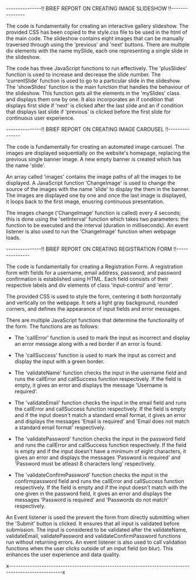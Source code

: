 

---------------!! BRIEF REPORT ON CREATING IMAGE SLIDESHOW !!---------------


The code is fundamentally for creating an interactive gallery slideshow. The provided CSS has been copied to the style.css file to be used in the html of the main code. The slideshow contains eight images that can be manually traversed through using the 'previous' and 'next' buttons. There are multiple div elements with the name mySlide, each one representing a single slide in the slideshow. 

The code has three JavaScript functions to run effectively. The 'plusSlides' function is used to increase and decrease the slide number. The 'currentSlide' function is used to go to a particular slide in the slideshow. The 'showSlides' function is the main function that handles the behaviour of the slideshow. This function gets all the elements in the 'mySlides' class and displays them one by one. It also incorporates an if condition that displays first slide if 'next' is clicked after the last slide and an if condition that displays last slide if 'previous' is clicked before the first slide for continuous user experience.


---------------!! BRIEF REPORT ON CREATING IMAGE CAROUSEL !!---------------


The code is fundamentally for creating an automated image carousel. The images are displayed sequentially on the website's homepage, replacing the previous single banner image. A new empty banner is created which has the name 'slide'. 

An array called 'images' contains the image paths of all the images to be displayed. A JavaScript function 'ChangeImage' is used to change the source of the images with the name 'slide' to display the them in the banner. The images are displayed one by one and once the last image is displayed, it loops back to the first image, enusring continuous presentation.

The images change ('ChangeImage' function is called) every 4 seconds; this is done using the 'setInterval' function which takes two parameters: the function to be executed and the interval (duration in milliseconds). An event listener is also used to run the 'ChangeImage' function when webpage loads.


---------------!! BRIEF REPORT ON CREATING REGISTRATION FORM !!---------------


The code is fundamentally for creating a Registration Form. A registration form with fields for a username, email address, password, and password confirmation is established using HTML. Each field consists of their respective labels and div elements of class 'input-control' and 'error'.

The provided CSS is used to style the form, centering it both horizontally and vertically on the webpage. It sets a light gray background, rounded corners, and defines the appearance of input fields and error messages.

There are multiple JavaScript functions that determine the functionality of the form. The functions are as follows:

- The 'callError' function is used to mark the input as incorrect and display an error message along with a red border if an error is found.

- The 'callSuccess' function is used to mark the input as correct and display the input with a green border.

- The 'validateName' function checks the input in the username field and runs the callError and callSuccess function respectively. If the field is empty, it gives an error and displays the message 'Username is required'.

- The 'validateEmail' function checks the input in the email field and runs the callError and callSuccess function respectively. If the field is empty and if the input doesn't match a standard email format, it gives an error and displays the messages 'Email is required' and 'Email does not match a standard email format' respectively.

- The 'validatePassword' function checks the input in the password field and runs the callError and callSuccess function respectively. If the field is empty and if the input doesn't have a minimum of eight characters, it gives an error and displays the messages 'Password is required' and 'Password must be atleast 8 characters long' respectively.

- The 'validateConfirmPassword' function checks the input in the confirmpassword field and runs the callError and callSuccess function respectively. If the field is empty and if the input doesn't match with the one given in the password field, it gives an error and displays the messages 'Password is required' and 'Passwords do not match' respectively.

An Event listener is used the prevent the form from directly submitting when the 'Submit' button is clicked. It ensures that all input is validated before submission. The input is considered to be validated after the validateName, validateEmail, validatePassword and validateConfirmPassword functions run without returning errors. An event listener is also used to call validation functions when the user clicks outside of an input field (on blur). This enhances the user experience and data quality.

x-----------------------------------------------------------------------------------------------------x